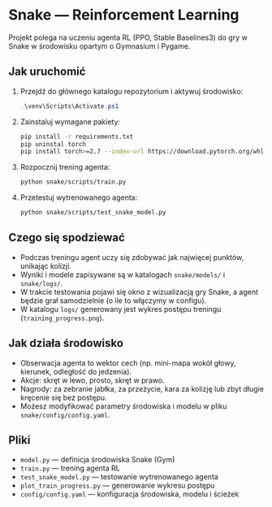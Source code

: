 # Snake — Reinforcement Learning

Projekt polega na uczeniu agenta RL (PPO, Stable Baselines3) do gry w Snake w środowisku opartym o Gymnasium i Pygame.

## Jak uruchomić

1. Przejdź do głównego katalogu repozytorium i aktywuj środowisko:
   ```powershell
   .\venv\Scripts\Activate.ps1
   ```
2. Zainstaluj wymagane pakiety:
   ```bash
   pip install -r requirements.txt
   pip uninstal torch
   pip install torch>=2.7 --index-url https://download.pytorch.org/whl/cu128
   ```
3. Rozpocznij trening agenta:
   ```bash
   python snake/scripts/train.py
   ```
4. Przetestuj wytrenowanego agenta:
   ```bash
   python snake/scripts/test_snake_model.py
   ```

## Czego się spodziewać
- Podczas treningu agent uczy się zdobywać jak najwięcej punktów, unikając kolizji.
- Wyniki i modele zapisywane są w katalogach `snake/models/` i `snake/logs/`.
- W trakcie testowania pojawi się okno z wizualizacją gry Snake, a agent będzie grał samodzielnie (o ile to włączymy w configu).
- W katalogu `logs/` generowany jest wykres postępu treningu (`training_progress.png`).

## Jak działa środowisko
- Obserwacja agenta to wektor cech (np. mini-mapa wokół głowy, kierunek, odległość do jedzenia).
- Akcje: skręt w lewo, prosto, skręt w prawo.
- Nagrody: za zebranie jabłka, za przeżycie, kara za kolizję lub zbyt długie kręcenie się bez postępu.
- Możesz modyfikować parametry środowiska i modelu w pliku `snake/config/config.yaml`.

## Pliki
- `model.py` — definicja środowiska Snake (Gym)
- `train.py` — trening agenta RL
- `test_snake_model.py` — testowanie wytrenowanego agenta
- `plot_train_progress.py` — generowanie wykresu postępu
- `config/config.yaml` — konfiguracja środowiska, modelu i ścieżek